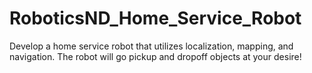 # RoboticsND_Home_Service_Robot
Develop a home service robot that utilizes localization, mapping, and navigation. The robot will go pickup and dropoff objects at your desire!
